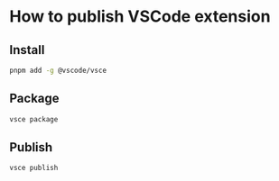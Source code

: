 # How to publish VSCode extension

## Install

```bash
pnpm add -g @vscode/vsce
```

## Package

```bash
vsce package
```

## Publish

```bash
vsce publish
```
